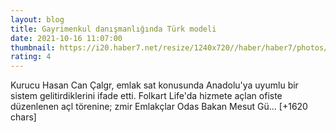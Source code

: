 ```yaml
--- 
layout: blog
title: Gayrimenkul danışmanlığında Türk modeli
date: 2021-10-16 11:07:00
thumbnail: https://i20.haber7.net/resize/1240x720//haber/haber7/photos/2021/41/gayrimenkul_danismanliginda_turk_modeli_1634382451_8626.jpg
rating: 4
---
```

Kurucu Hasan Can Çalgr, emlak sat konusunda Anadolu'ya uyumlu bir sistem gelitirdiklerini ifade etti.
Folkart Life'da hizmete açlan ofiste düzenlenen açl törenine; zmir Emlakçlar Odas Bakan Mesut Gü… [+1620 chars]